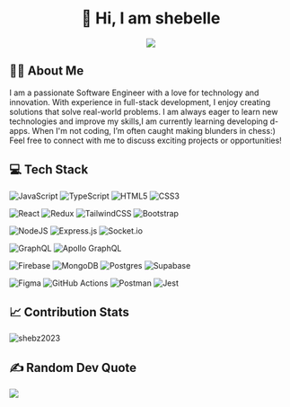 <h1 align="center">👋 Hi, I am shebelle</h1>

<div align="center">
<!--   <img src="https://media.giphy.com/media/MC6eSuC3yypCU/giphy.gif" alt="Animated GIF" width="480" height="259" style="display: inline-block; vertical-align: middle;"> -->
  <img src="https://readme-typing-svg.herokuapp.com/?color=6FDA44&size=40&center=true&vCenter=true&width=1000&height=50&lines=Software+Engineer;Tech+Enthusiast;Full-Stack+Developer">
</div>

<h2>👨‍💻 About Me</h2>

<p>
  I am a passionate Software Engineer with a love for technology and innovation. With experience in full-stack development, I enjoy creating solutions that solve real-world problems. I am always eager to learn new technologies and improve my skills,I am currently learning developing d-apps. When I'm not coding, I’m often caught making blunders in chess:) Feel free to connect with me to discuss exciting projects or opportunities!
</p>

<h2>💻 Tech Stack</h2>

<p>
  <img src="https://img.shields.io/badge/javascript-%23323330.svg?style=for-the-badge&logo=javascript&logoColor=%23F7DF1E" alt="JavaScript" />
  <img src="https://img.shields.io/badge/typescript-%23007ACC.svg?style=for-the-badge&logo=typescript&logoColor=white" alt="TypeScript" />
  <img src="https://img.shields.io/badge/html5-%23E34F26.svg?style=for-the-badge&logo=html5&logoColor=white" alt="HTML5" />
  <img src="https://img.shields.io/badge/css3-%231572B6.svg?style=for-the-badge&logo=css3&logoColor=white" alt="CSS3" />
</p>
<p>
  <img src="https://img.shields.io/badge/react-%2320232a.svg?style=for-the-badge&logo=react&logoColor=%2361DAFB" alt="React" />
  <img src="https://img.shields.io/badge/redux-%23593d88.svg?style=for-the-badge&logo=redux&logoColor=white" alt="Redux" />
  <img src="https://img.shields.io/badge/tailwindcss-%2338B2AC.svg?style=for-the-badge&logo=tailwind-css&logoColor=white" alt="TailwindCSS" />
  <img src="https://img.shields.io/badge/bootstrap-%238511FA.svg?style=for-the-badge&logo=bootstrap&logoColor=white" alt="Bootstrap" />
</p>
<p>
  <img src="https://img.shields.io/badge/node.js-6DA55F?style=for-the-badge&logo=node.js&logoColor=white" alt="NodeJS" />
  <img src="https://img.shields.io/badge/express.js-%23404d59.svg?style=for-the-badge&logo=express&logoColor=%2361DAFB" alt="Express.js" />
  <img src="https://img.shields.io/badge/Socket.io-black?style=for-the-badge&logo=socket.io&badgeColor=010101" alt="Socket.io" />
</p>
<p>
  <img src="https://img.shields.io/badge/-GraphQL-E10098?style=for-the-badge&logo=graphql&logoColor=white" alt="GraphQL" />
  <img src="https://img.shields.io/badge/-ApolloGraphQL-311C87?style=for-the-badge&logo=apollo-graphql" alt="Apollo GraphQL" />
</p>
<p>
  <img src="https://img.shields.io/badge/firebase-%23039BE5.svg?style=for-the-badge&logo=firebase" alt="Firebase" />
  <img src="https://img.shields.io/badge/MongoDB-%234ea94b.svg?style=for-the-badge&logo=mongodb&logoColor=white" alt="MongoDB" />
  <img src="https://img.shields.io/badge/postgres-%23316192.svg?style=for-the-badge&logo=postgresql&logoColor=white" alt="Postgres" />
  <img src="https://img.shields.io/badge/Supabase-3ECF8E?style=for-the-badge&logo=supabase&logoColor=white" alt="Supabase" />
</p>
<p>
  <img src="https://img.shields.io/badge/figma-%23F24E1E.svg?style=for-the-badge&logo=figma&logoColor=white" alt="Figma" />
  <img src="https://img.shields.io/badge/github%20actions-%232671E5.svg?style=for-the-badge&logo=githubactions&logoColor=white" alt="GitHub Actions" />
  <img src="https://img.shields.io/badge/Postman-FF6C37?style=for-the-badge&logo=postman&logoColor=white" alt="Postman" />
  <img src="https://img.shields.io/badge/Jest-%23C21325.svg?style=for-the-badge&logo=jest&logoColor=white" alt="Jest" />
</p>

<h2>📈 Contribution Stats</h2>

<p><img align="center" src="https://github-readme-streak-stats.herokuapp.com/?user=shebz2023&theme=dark" alt="shebz2023" /></p>

<h2>✍️ Random Dev Quote</h2>

![](https://quotes-github-readme.vercel.app/api?type=horizontal&theme=radical&quote=The%20only%20way%20to%20do%20great%20work%20is%20to%20love%20what%20you%20do.&author=Steve%20Jobs)
